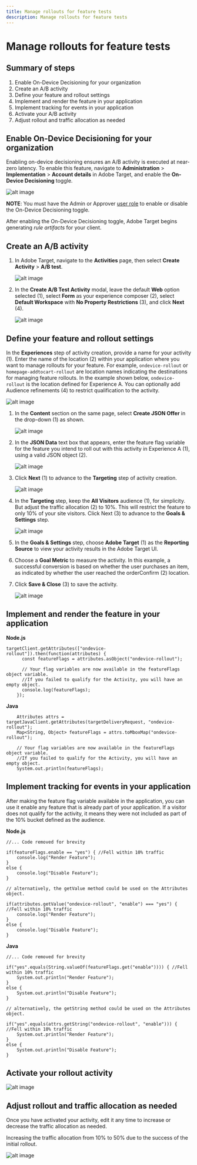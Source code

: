 ```yaml
---
title: Manage rollouts for feature tests
description: Manage rollouts for feature tests
---
```


# Manage rollouts for feature tests

## Summary of steps

1. Enable On-Device Decisioning for your organization
1. Create an A/B activity
1. Define your feature and rollout settings
1. Implement and render the feature in your application
1. Implement tracking for events in your application
1. Activate your A/B activity
1. Adjust rollout and traffic allocation as needed

## Enable On-Device Decisioning for your organization

Enabling on-device decisioning ensures an A/B activity is executed at near-zero latency. To enable this feature, navigate to **Administration** > **Implementation** > **Account details** in Adobe Target, and enable the **On-Device Decisioning** toggle.

![alt image](assets/asset-odd-toggle.png)

**NOTE**: You must have the Admin or Approver [user role](https://experienceleague.adobe.com/docs/target/using/administer/manage-users/user-management.html) to enable or disable the On-Device Decisioning toggle.

After enabling the On-Device Decisioning toggle, Adobe Target begins generating *rule artifacts* for your client.

## Create an A/B activity

1. In Adobe Target, navigate to the **Activities** page, then select **Create Activity** > **A/B test**.

   ![alt image](assets/asset-ab.png)

1. In the **Create A/B Test Activity** modal, leave the default **Web** option selected (1), select **Form** as your experience composer (2), select **Default Workspace** with **No Property Restrictions** (3), and click **Next** (4).

   ![alt image](assets/asset-form.png)

## Define your feature and rollout settings

In the **Experiences** step of activity creation, provide a name for your activity (1). Enter the name of the location (2) within your application where you want to manage rollouts for your feature. For example,  `ondevice-rollout` or `homepage-addtocart-rollout` are location names indicating the destinations for managing feature rollouts. In the example shown below, `ondevice-rollout` is the location defined for Experience A. You can optionally add Audience refinements (4) to restrict qualification to the activity.

![alt image](assets/asset-location-rollout.png)

1. In the **Content** section on the same page, select **Create JSON Offer** in the drop-down (1) as shown.

   ![alt image](assets/asset-offer.png)

1. In the **JSON Data** text box that appears, enter the feature flag variable for the feature you intend to roll out with this activity in Experience A (1), using a valid JSON object (2).

   ![alt image](assets/asset-json-a-rollout.png)

1. Click **Next** (1) to advance to the **Targeting** step of activity creation.

   ![alt image](assets/asset-next-2-t-rollout.png)

1. In the **Targeting** step, keep the **All Visitors** audience (1), for simplicity. But adjust the traffic allocation (2) to 10%. This will restrict the feature to only 10% of your site visitors. Click Next (3) to advance to the **Goals & Settings** step.

   ![alt image](assets/asset-next-2-g-rollout.png)

1. In the **Goals & Settings** step, choose **Adobe Target** (1) as the **Reporting Source** to view your activity results in the Adobe Target UI.

1. Choose a **Goal Metric** to measure the activity. In this example, a successful conversion is based on whether the user purchases an item, as indicated by whether the user reached the orderConfirm (2) location.

1. Click **Save & Close** (3) to save the activity.

   ![alt image](assets/asset-conv-rollout.png)

## Implement and render the feature in your application

**Node.js**

```
targetClient.getAttributes(["ondevice-rollout"]).then(function(attributes) {
      const featureFlags = attributes.asObject("ondevice-rollout");

      // Your flag variables are now available in the featureFlags object variable.
      //If you failed to qualify for the Activity, you will have an empty object.
      console.log(featureFlags);
    });
```

**Java**

```
    Attributes attrs = targetJavaClient.getAttributes(targetDeliveryRequest, "ondevice-rollout");
    Map<String, Object> featureFlags = attrs.toMboxMap("ondevice-rollout");
​
    // Your flag variables are now available in the featureFlags object variable.
    //If you failed to qualify for the Activity, you will have an empty object.
    System.out.println(featureFlags);
```

## Implement tracking for events in your application

After making the feature flag variable available in the application, you can use it enable any feature that is already part of your application. If a visitor does not qualify for the activity, it means they were not included as part of the 10% bucket defined as the audience.

**Node.js**

```
//... Code removed for brevity

if(featureFlags.enable == "yes") { //Fell within 10% traffic
    console.log("Render Feature");
}
else {
    console.log("Disable Feature");
}

// alternatively, the getValue method could be used on the Attributes object.

if(attributes.getValue("ondevice-rollout", "enable") === "yes") { //Fell within 10% traffic
    console.log("Render Feature");
}
else {
    console.log("Disable Feature");
}
```

**Java**

```
//... Code removed for brevity
​
if("yes".equals(String.valueOf(featureFlags.get("enable")))) { //Fell within 10% traffic
    System.out.println("Render Feature");
}
else {
    System.out.println("Disable Feature");
}
​
// alternatively, the getString method could be used on the Attributes object.
​
if("yes".equals(attrs.getString("ondevice-rollout", "enable"))) { //Fell within 10% traffic
    System.out.println("Render Feature");
}
else {
    System.out.println("Disable Feature");
}
```

## Activate your rollout activity

![alt image](assets/asset-activate-rollout.png)

## Adjust rollout and traffic allocation as needed

Once you have activated your activity, edit it any time to increase or decrease the traffic allocation as needed.

Increasing the traffic allocation from 10% to 50% due to the success of the initial rollout.

![alt image](assets/asset-adjust-rollout.png)